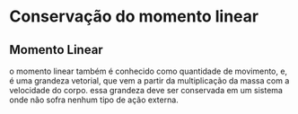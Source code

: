 # Conservação do momento linear

## Momento Linear
o momento linear também é conhecido como quantidade de movimento, e, é uma grandeza vetorial, que vem a partir da multiplicação da massa com a velocidade do corpo. essa grandeza deve ser conservada em um sistema onde não sofra nenhum tipo de ação externa.
